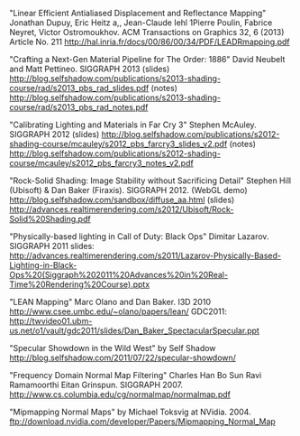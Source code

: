 "Linear Efficient Antialiased Displacement and Reflectance Mapping" Jonathan Dupuy, Eric Heitz a,, Jean-Claude Iehl 1Pierre Poulin, Fabrice Neyret, Victor Ostromoukhov. ACM Transactions on Graphics 32, 6 (2013) Article No. 211
http://hal.inria.fr/docs/00/86/00/34/PDF/LEADRmapping.pdf

"Crafting a Next-Gen Material Pipeline for The Order: 1886" David Neubelt and Matt Pettineo. SIGGRAPH 2013
(slides) http://blog.selfshadow.com/publications/s2013-shading-course/rad/s2013_pbs_rad_slides.pdf
(notes) http://blog.selfshadow.com/publications/s2013-shading-course/rad/s2013_pbs_rad_notes.pdf

"Calibrating Lighting and Materials in Far Cry 3" Stephen McAuley. SIGGRAPH 2012
(slides) http://blog.selfshadow.com/publications/s2012-shading-course/mcauley/s2012_pbs_farcry3_slides_v2.pdf
(notes) http://blog.selfshadow.com/publications/s2012-shading-course/mcauley/s2012_pbs_farcry3_notes_v2.pdf

"Rock-Solid Shading: Image Stability without Sacrificing Detail" Stephen Hill (Ubisoft) & Dan Baker (Firaxis). SIGGRAPH 2012.
(WebGL demo) http://blog.selfshadow.com/sandbox/diffuse_aa.html
(slides) http://advances.realtimerendering.com/s2012/Ubisoft/Rock-Solid%20Shading.pdf

"Physically-based lighting in Call of Duty: Black Ops" Dimitar Lazarov. SIGGRAPH 2011
slides: http://advances.realtimerendering.com/s2011/Lazarov-Physically-Based-Lighting-in-Black-Ops%20(Siggraph%202011%20Advances%20in%20Real-Time%20Rendering%20Course).pptx

"LEAN Mapping" Marc Olano and Dan Baker. I3D 2010
http://www.csee.umbc.edu/~olano/papers/lean/
GDC2011: http://twvideo01.ubm-us.net/o1/vault/gdc2011/slides/Dan_Baker_SpectacularSpecular.ppt

"Specular Showdown in the Wild West" by Self Shadow
http://blog.selfshadow.com/2011/07/22/specular-showdown/

"Frequency Domain Normal Map Filtering" Charles Han Bo Sun Ravi Ramamoorthi Eitan Grinspun. SIGGRAPH 2007.
http://www.cs.columbia.edu/cg/normalmap/normalmap.pdf

"Mipmapping Normal Maps" by Michael Toksvig at NVidia. 2004.
ftp://download.nvidia.com/developer/Papers/Mipmapping_Normal_Map
